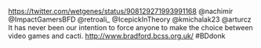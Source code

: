 https://twitter.com/wetgenes/status/908129271993991168 @nachimir @ImpactGamersBFD @retroali_ @IcepickInTheory @kmichalak23 @arturcz It has never been our intention to force anyone to make the choice between video games and cacti. http://www.bradford.bcss.org.uk/ #BDdonk